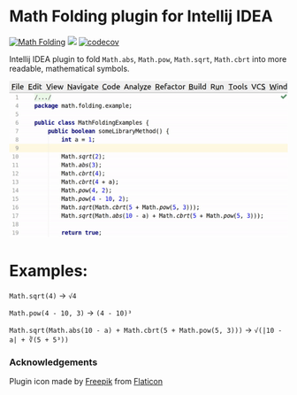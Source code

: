 # Math Folding plugin for Intellij IDEA

[![Math Folding](https://img.shields.io/badge/JB%20Repository-Math%20Folding-brightgreen.svg)](https://plugins.jetbrains.com/plugin/9293-math-folding "JetBrains Repo: Math Folding Plugin") ![](https://github.com/otanikotani/math-folding/workflows/Release/badge.svg) [![codecov](https://codecov.io/gh/otanikotani/math-folding/branch/master/graph/badge.svg)](https://codecov.io/gh/otanikotani/math-folding)

Intellij IDEA plugin to fold `Math.abs`, `Math.pow`, `Math.sqrt`, `Math.cbrt` into more readable, mathematical symbols.

![Checks Plugin](img/math-folding.gif)

# Examples:

`Math.sqrt(4)` → `√4`

`Math.pow(4 - 10, 3)` → `(4 - 10)³`

`Math.sqrt(Math.abs(10 - a) + Math.cbrt(5 + Math.pow(5, 3)))` →  `√(|10 - a| + ∛(5 + 5³))`

### Acknowledgements
Plugin icon made by [Freepik](https://www.flaticon.com/authors/freepik) from [Flaticon](https://www.flaticon.com)
